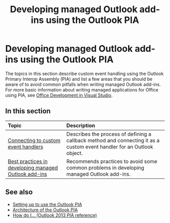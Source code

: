 ﻿---
title: Developing managed Outlook add-ins using the Outlook PIA
TOCTitle: Developing managed Outlook add-ins using the Outlook PIA
ms:assetid: a779f49e-656b-4726-b0c6-37c4a6f9abd1
ms:contentKeyID: 55119781
ms.date: 07/24/2014
mtps_version: v=office.15
---

# Developing managed Outlook add-ins using the Outlook PIA

The topics in this section describe custom event handling using the Outlook Primary Interop Assembly (PIA) and list a few areas that you should be aware of to avoid common pitfalls when writing managed Outlook add-ins. For more basic information about writing managed applications for Office using PIA, see [Office Development in Visual Studio](https://docs.microsoft.com/visualstudio/vsto/office-and-sharepoint-development-in-visual-studio?view=vs-2017).

## In this section

|Topic|Description|
|:----|:----------|
|[Connecting to custom event handlers](connecting-to-custom-event-handlers.md) |Describes the process of defining a callback method and connecting it as a custom event handler for an Outlook object.|
|[Best practices in developing managed Outlook add-ins](best-practices-in-developing-managed-outlook-add-ins.md) |Recommends practices to avoid some common problems in developing managed Outlook add-ins.

## See also

- [Setting up to use the Outlook PIA](setting-up-to-use-the-outlook-pia.md)
- [Architecture of the Outlook PIA](architecture-of-the-outlook-pia.md)
- [How do I... (Outlook 2013 PIA reference)](how-do-i-outlook-2013-pia-reference.md)

